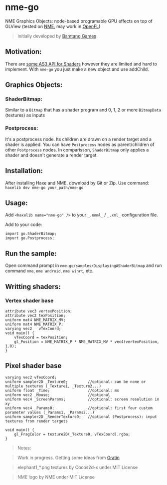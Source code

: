 # nme-go
NME Graphics Objects: node-based programable GPU effects on top of GLView (tested on [NME](https://github.com/haxenme/nme), may work in [OpenFL](http://www.openfl.org/))
 >Initially developed by [Bamtang Games](http://www.bamtang.com)

## Motivation: 

There are [some AS3 API for Shaders](https://help.adobe.com/en_US/as3/dev/WS065D20A7-F721-4a0c-8581-4D188E6FD606.html) however they are limited and hard to implement. With `nme-go` you just make a new object and use addChild.

## Graphics Objects: 

### ShaderBitmap: 

Similar to a `Bitmap` that has a shader program and 0, 1, 2 or more `BitmapData` (textures) as inputs

### Postprocess: 

It's a postprocess node. Its children are drawn on a render target and a shader is applied. You can have `Postprocess` nodes as parent/children of other `Postprocess` nodes. In comparisson, `ShaderBitmap` only applies a shader and doesn't generate a render target.

## Installation:
After installing Haxe and NME, download by Git or Zip. Use command: ```haxelib dev nme-go your_path/nme-go``` 

## Usage:
Add ```<haxelib name="nme-go" />``` to your `_.nmml_` / `_.xml_` configuration file.

Add to your code:
```
import go.ShaderBitmap; 
import go.Postprocess;
```

## Run the sample:
Open command prompt in `nme-go/samples/DisplayingAShaderBitmap` and run command ```nme```, ```nme android```, ```nme winrt```, etc.

## Writting shaders:

### Vertex shader base
```
attribute vec3 vertexPosition;
attribute vec2 texPosition;
uniform mat4 NME_MATRIX_MV;
uniform mat4 NME_MATRIX_P;
varying vec2   vTexCoord;
void main() {            
    vTexCoord = texPosition;
    gl_Position = NME_MATRIX_P * NME_MATRIX_MV * vec4(vertexPosition, 1.0);
}
```

## Pixel shader base

```
varying vec2 vTexCoord;
uniform sampler2D _Texture0;         //optional: can be none or multiple textures (_Texture1, _Texture2...)
uniform float _Time;                 //optional: ms
uniform vec2 _Mouse;                 //optional
uniform vec4 _ScreenParams;          //optional: screen resolution in xy
uniform vec4 _Params0;               //optional: first four custom parameter values (_Params1, _Params2...)
uniform sampler2D _RenderTexture0;   //optional (Postprocess): input textures from render targets 

void main() {  
    gl_FragColor = texture2D(_Texture0, vTexCoord).rgba;
}  
```

 >Notes:

 >Work in progress. Getting some ideas from [Gratin](http://gratin.gforge.inria.fr/)

 >elephant1_*.png textures by Cocos2d-x under MIT License

 >NME logo by NME under MIT License
